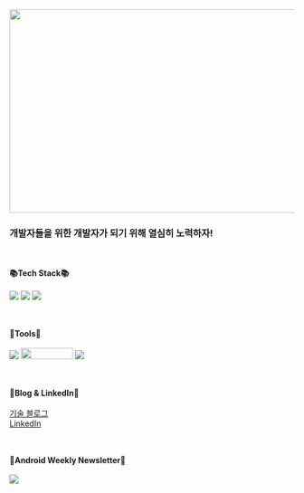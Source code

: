 <!--
**thsamajiki/thsamajiki** is a ✨ _special_ ✨ repository because its `README.md` (this file) appears on your GitHub profile.

Here are some ideas to get you started:

- 🔭 I’m currently working on ...
- 🌱 I’m currently learning ...
- 👯 I’m looking to collaborate on ...
- 🤔 I’m looking for help with ...
- 💬 Ask me about ...
- 📫 How to reach me: ...
- 😄 Pronouns: ...
- ⚡ Fun fact: ...
-->
<img src="https://minimalistquotes.com/posterimages/patience-is-a-key-element-of-success.jpg" width="640px" height="360px">


### 개발자들을 위한 개발자가 되기 위해 열심히 노력하자!

<br><br>
<strong>📚Tech Stack📚</strong><br><br>
<img src="https://img.shields.io/badge/Android-3DDC84?style=for-the-badge&logo=Android&logoColor=white">
<img src="https://img.shields.io/badge/Java-1E8CBE?style=for-the-badge&logo=Java&logoColor=white">
<img src="https://img.shields.io/badge/Kotlin-7F52FF?style=for-the-badge&logo=Kotlin&logoColor=white">

<br><br>
<strong>🔨Tools🔨</strong><br><br>
<img src="https://img.shields.io/badge/Android Studio-3DDC84?style=flat-square&logo=Android Studio&logoColor=white"/>
<img src="https://cdn.icon-icons.com/icons2/2530/PNG/512/jetbrains_intellij_button_icon_151878.png" width="92px" height="20px" />
<img src="https://img.shields.io/badge/Git-F05032?style=flat-square&logo=git&logoColor=white"/>

<br><br>
<strong>🎨Blog & LinkedIn🎨</strong><br><br>
<a href="https://velog.io/@thsamajiki/%EC%86%8C%EA%B0%9C" target="_blank">기술 블로그</a><br>
<a href="https://www.linkedin.com/in/%ED%98%B8%EC%84%AD-%EC%A0%95-94b0b2247/" target="_blank">LinkedIn</a>


<br><br>
<strong>📰Android Weekly Newsletter📰</strong><br><br>
<a href="https://androidweekly.net/" target='_blank'>
<img src="https://img.shields.io/badge/Android Weekly-7672FF?style=for-the-badge&logo=Android Weekly&logoColor=white">
</a>
